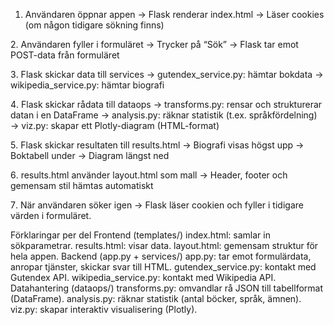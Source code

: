 1. Användaren öppnar appen
            → Flask renderar index.html
            → Läser cookies (om någon tidigare sökning finns)

2️. Användaren fyller i formuläret
            → Trycker på “Sök”
            → Flask tar emot POST-data från formuläret

3️. Flask skickar data till services
            → gutendex_service.py: hämtar bokdata
            → wikipedia_service.py: hämtar biografi

4️. Flask skickar rådata till dataops
            → transforms.py: rensar och strukturerar datan i en DataFrame
            → analysis.py: räknar statistik (t.ex. språkfördelning)
            → viz.py: skapar ett Plotly-diagram (HTML-format)

5️. Flask skickar resultaten till results.html
            → Biografi visas högst upp
            → Boktabell under
            → Diagram längst ned

6️. results.html använder layout.html som mall
            → Header, footer och gemensam stil hämtas automatiskt

7️. När användaren söker igen
            → Flask läser cookien och fyller i tidigare värden i formuläret.


Förklaringar per del
    Frontend (templates/)
                index.html: samlar in sökparametrar.
                results.html: visar data.
                layout.html: gemensam struktur för hela appen.
    Backend (app.py + services/)
                app.py: tar emot formulärdata, anropar tjänster, skickar svar till HTML.
                gutendex_service.py: kontakt med Gutendex API.
                wikipedia_service.py: kontakt med Wikipedia API.
    Datahantering (dataops/)
                transforms.py: omvandlar rå JSON till tabellformat (DataFrame).
                analysis.py: räknar statistik (antal böcker, språk, ämnen).
                viz.py: skapar interaktiv visualisering (Plotly).